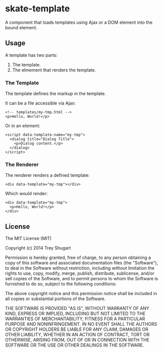 skate-template
==============

A component that loads templates using Ajax or a DOM element into the bound element.

Usage
-----

A template has two parts:

1. The template.
2. The elmement that renders the template.

### The Template

The template defines the markup in the template.

It can be a file accessible via Ajax:

    <!-- templates/my-tmp.html -->
    <p>Hello, World!</p>

Or in an element:

    <script data-template-name="my-tmp">
      <dialog title="Dialog Title">
        <p>Dialog content.</p>
      </dialog>
    </script>

### The Renderer

The renderer renders a defined template:

    <div data-template="my-tmp"></div>

Which would render:

    <div data-template="my-tmp">
      <p>Hello, World!</p>
    </div>

License
-------

The MIT License (MIT)

Copyright (c) 2014 Trey Shugart

Permission is hereby granted, free of charge, to any person obtaining a copy
of this software and associated documentation files (the "Software"), to deal
in the Software without restriction, including without limitation the rights
to use, copy, modify, merge, publish, distribute, sublicense, and/or sell
copies of the Software, and to permit persons to whom the Software is
furnished to do so, subject to the following conditions:

The above copyright notice and this permission notice shall be included in
all copies or substantial portions of the Software.

THE SOFTWARE IS PROVIDED "AS IS", WITHOUT WARRANTY OF ANY KIND, EXPRESS OR
IMPLIED, INCLUDING BUT NOT LIMITED TO THE WARRANTIES OF MERCHANTABILITY,
FITNESS FOR A PARTICULAR PURPOSE AND NONINFRINGEMENT. IN NO EVENT SHALL THE
AUTHORS OR COPYRIGHT HOLDERS BE LIABLE FOR ANY CLAIM, DAMAGES OR OTHER
LIABILITY, WHETHER IN AN ACTION OF CONTRACT, TORT OR OTHERWISE, ARISING FROM,
OUT OF OR IN CONNECTION WITH THE SOFTWARE OR THE USE OR OTHER DEALINGS IN
THE SOFTWARE.
